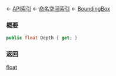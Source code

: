 ← [API索引](Api-Index) ← [命名空间索引](Namespace-Index) ← [BoundingBox](VRageMath.BoundingBox)

### 概要

```csharp
public float Depth { get; }
```



### 返回

[float](https://docs.microsoft.com/en-us/dotnet/api/System.Single?view=netframework-4.6)


